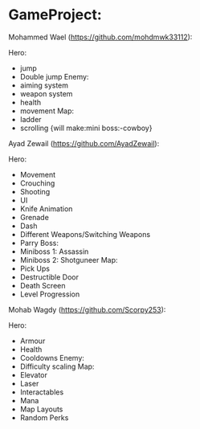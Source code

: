 # GameProject:

Mohammed Wael (https://github.com/mohdmwk33112):

Hero:
- jump
- Double jump
Enemy:
- aiming system
- weapon system
- health
- movement
Map:
- ladder
- scrolling
{will make:mini boss:-cowboy}


Ayad Zewail (https://github.com/AyadZewail):

Hero:
- Movement
- Crouching
- Shooting
- UI
- Knife Animation
- Grenade
- Dash
- Different Weapons/Switching Weapons
- Parry
Boss:
- Miniboss 1: Assassin
- Miniboss 2: Shotguneer
Map:
- Pick Ups
- Destructible Door
- Death Screen
- Level Progression


Mohab Wagdy (https://github.com/Scorpy253):

Hero:
- Armour
- Health
- Cooldowns
Enemy:
- Difficulty scaling
Map:
- Elevator
- Laser
- Interactables
- Mana
- Map Layouts
- Random Perks
